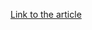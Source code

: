 [Link to the article](https://trustwave.com/Resources/SpiderLabs-Blog/Alina--Casting-a-Shadow-on-POS/)
